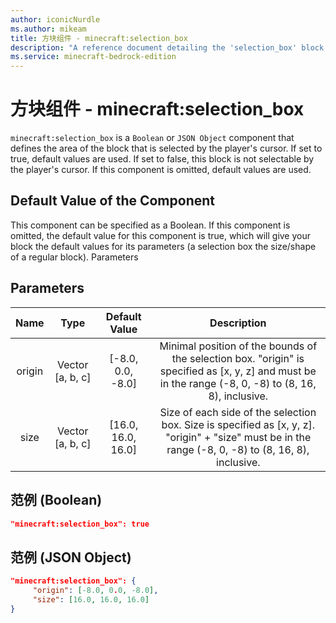 ```yaml
---
author: iconicNurdle
ms.author: mikeam
title: 方块组件 - minecraft:selection_box
description: "A reference document detailing the 'selection_box' block component"
ms.service: minecraft-bedrock-edition
---
```


# 方块组件 - minecraft:selection_box

`minecraft:selection_box` is a `Boolean` or `JSON Object` component that defines the area of the block that is selected by the player's cursor. If set to true, default values are used. If set to false, this block is not selectable by the player's cursor. If this component is omitted, default values are used.

## Default Value of the Component

This component can be specified as a Boolean. If this component is omitted, the default value for this component is true, which will give your block the default values for its parameters (a selection box the size/shape of a regular block).
Parameters

## Parameters

| Name| Type |Default Value| Description
:-----------:|:-----------:|:-----------:|:-----------:
| origin| Vector [a, b, c] | [-8.0, 0.0, -8.0]| Minimal position of the bounds of the selection box. "origin" is specified as [x, y, z] and must be in the range (-8, 0, -8) to (8, 16, 8), inclusive.|
| size| Vector [a, b, c] | [16.0, 16.0, 16.0]| Size of each side of the selection box. Size is specified as [x, y, z]. "origin" + "size" must be in the range (-8, 0, -8) to (8, 16, 8), inclusive.|

## 范例 (Boolean)

```json
"minecraft:selection_box": true
```

## 范例 (JSON Object)

```json
"minecraft:selection_box": {
     "origin": [-8.0, 0.0, -8.0],
     "size": [16.0, 16.0, 16.0]
}
```
